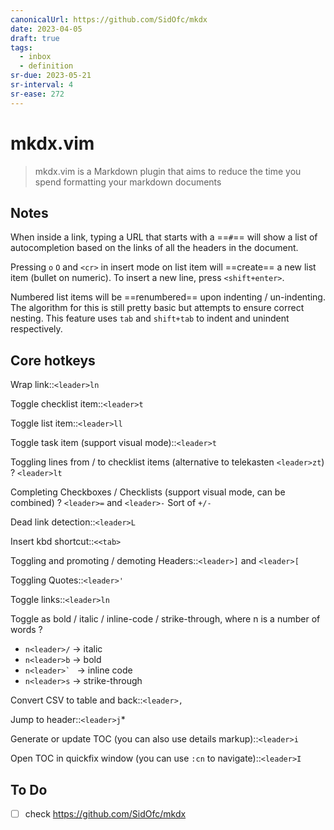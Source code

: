 ```yaml
---
canonicalUrl: https://github.com/SidOfc/mkdx
date: 2023-04-05
draft: true
tags:
  - inbox
  - definition
sr-due: 2023-05-21
sr-interval: 4
sr-ease: 272
---
```


# mkdx.vim

> mkdx.vim is a Markdown plugin that aims to reduce the time you spend
> formatting your markdown documents

## Notes

When inside a link, typing a URL that starts with a ==`#`== will show a list of
autocompletion based on the links of all the headers in the document.

Pressing `o` `O` and `<cr>` in insert mode on list item will ==create== a new
list item (bullet on numeric). To insert a new line, press `<shift+enter>`.

Numbered list items will be ==renumbered== upon indenting / un-indenting. The
algorithm for this is still pretty basic but attempts to ensure correct nesting.
This feature uses `tab` and `shift+tab` to indent and unindent respectively.

## Core hotkeys

Wrap link::`<leader>ln`

Toggle checklist item::`<leader>t`

Toggle list item::`<leader>ll`

Toggle task item (support visual mode)::`<leader>t`

Toggling lines from / to checklist items (alternative to telekasten
`<leader>zt`)
?
`<leader>lt`

Completing Checkboxes / Checklists (support visual mode, can be combined)
?
`<leader>=` and `<leader>-` Sort of `+/-`

Dead link detection::`<leader>L`

Insert kbd shortcut::`<<tab>`

Toggling and promoting / demoting Headers::`<leader>]` and `<leader>[`

Toggling Quotes::`<leader>'`

Toggle links::`<leader>ln`

Toggle as bold / italic / inline-code / strike-through, where n is a number of
words
?
- `n<leader>/` → italic
- `n<leader>b` → bold
- ``n<leader>` `` → inline code
- `n<leader>s` → strike-through

Convert CSV to table and back::`<leader>,`

Jump to header::`<leader>j`*

Generate or update TOC (you can also use details markup)::`<leader>i`

Open TOC in quickfix window (you can use `:cn` to navigate)::`<leader>I`

## To Do

- [ ] check https://github.com/SidOfc/mkdx
